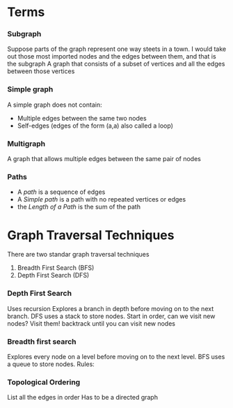 # Terms
### Subgraph
Suppose parts of the graph represent one way steets in a town.  I would take out those most imported nodes and the edges between them, and that is the subgraph
A graph that consists of a subset of vertices and all the edges between those vertices
### Simple graph

A simple graph does not contain:
* Multiple edges between the same two nodes
* Self-edges (edges of the form (a,a) also called a loop)
### Multigraph
A graph that allows multiple edges between the same pair of nodes

### Paths
* A *path* is a sequence of edges
* A *Simple path* is a path with no repeated vertices or edges
* the *Length of a Path* is the sum of the path

# Graph Traversal Techniques
There are two standar graph traversal techniques
1. Breadth First Search (BFS)
2. Depth First Search (DFS)

### Depth First Search
Uses recursion
Explores a branch in depth before moving on to the next branch. DFS uses a stack to store nodes.
Start in order, can we visit new nodes? Visit them! backtrack until you can visit new nodes


### Breadth first search
Explores every node on a level before moving on to the next level. BFS uses a queue to store nodes. 
Rules:

### Topological Ordering 
List all the edges in order
Has to be a directed graph
